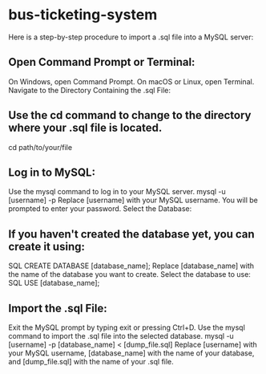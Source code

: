 # bus-ticketing-system

Here is a step-by-step procedure to import a .sql file into a MySQL server:

## Open Command Prompt or Terminal:

On Windows, open Command Prompt.
On macOS or Linux, open Terminal.
Navigate to the Directory Containing the .sql File:

## Use the cd command to change to the directory where your .sql file is located.
cd path/to/your/file
## Log in to MySQL:

Use the mysql command to log in to your MySQL server.
mysql -u [username] -p
Replace [username] with your MySQL username. You will be prompted to enter your password.
Select the Database:

## If you haven't created the database yet, you can create it using:
SQL
CREATE DATABASE [database_name];
Replace [database_name] with the name of the database you want to create.
Select the database to use:
SQL
USE [database_name];
## Import the .sql File:

Exit the MySQL prompt by typing exit or pressing Ctrl+D.
Use the mysql command to import the .sql file into the selected database.
mysql -u [username] -p [database_name] < [dump_file.sql]
Replace [username] with your MySQL username, [database_name] with the name of your database, and [dump_file.sql] with the name of your .sql file.
